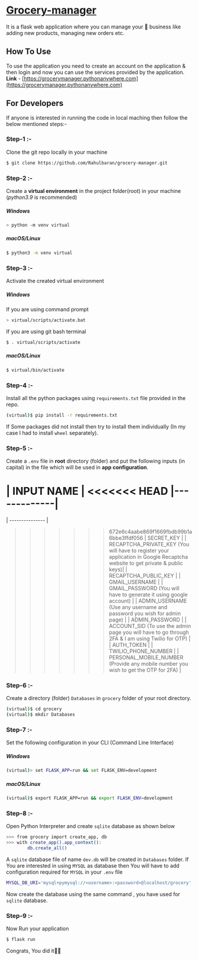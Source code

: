# [Grocery-manager](https://grocerymanager.pythonanywhere.com)

It is a flask web application where you can manage your 🏪 business like adding new products, managing new orders etc.

## How To Use

To use the application you need to create an account on the application & then login and now you can use the services provided by the application.
**Link** - [https://grocerymanager.pythonanywhere.com](https://grocerymanager.pythonanywhere.com)

## For Developers

If anyone is interested in running the code in local maching then follow the below mentioned steps:-

### Step-1 :-

Clone the git repo locally in your machine

```bash
$ git clone https://github.com/Rahulbaran/grocery-manager.git
```

### Step-2 :-

Create a **virtual environment** in the project folder(root) in your machine (_python3.9_ is recommended)

##### Windows

```bash
> python -m venv virtual
```

##### macOS/Linux

```bash
$ python3 -m venv virtual
```

### Step-3 :-

Activate the created virtual environment

##### Windows

If you are using command prompt

```bash
> virtual/scripts/activate.bat
```

If you are using git bash terminal

```bash
$ . virtual/scripts/activate
```

##### macOS/Linux

```bash
$ virtual/bin/activate
```

### Step-4 :-

Install all the python packages using `requirements.txt` file provided in the repo.

```bash
(virtual)$ pip install -r requirements.txt
```

If Some packages did not install then try to install them individually (In my case I had to install `wheel` separately).

### Step-5 :-

Create a `.env` file in **root** directory (folder) and put the following inputs (in capital) in the file which will be used in **app configuration**.

| INPUT NAME |
<<<<<<< HEAD
|-------------|
=======
| --------------- |
>>>>>>> 672e6c4aabe869f1669fbdb99b1a6bbe3ffdf056
| SECRET_KEY |
| RECAPTCHA_PRIVATE_KEY (You will have to register your application in Google Recaptcha website to get private & public keys)|
| RECAPTCHA_PUBLIC_KEY |
| GMAIL_USERNAME |
| GMAIL_PASSWORD (You will have to generate it using google account) |
| ADMIN_USERNAME (Use any username and password you wish for admin page) |
| ADMIN_PASSWORD |
| ACCOUNT_SID (To use the admin page you will have to go through 2FA & I am using Twilio for OTP) |
| AUTH_TOKEN |
| TWILIO_PHONE_NUMBER |
| PERSONAL_MOBILE_NUMBER (Provide any mobile number you wish to get the OTP for 2FA) |

### Step-6 :-

Create a directory (folder) `Databases` in `grocery` folder of your root directory.

```bash
(virtual)$ cd grocery
(virtual)$ mkdir Databases
```

### Step-7 :-

Set the following configuration in your CLI (Command Line Interface)

##### Windows

```bash
(virtual)> set FLASK_APP=run && set FLASK_ENV=development
```

##### macOS/Linux

```bash
(virtual)$ export FLASK_APP=run && export FLASK_ENV=development
```

### Step-8 :-

Open Python Interpreter and create `sqlite` database as shown below

```bash
>>> from grocery import create_app, db
>>> with create_app().app_context():
        db.create_all()
```

A `sqlite` database file of name `dev.db` will be created in `Databases` folder.
If You are interested in using `MYSQL` as database then You will have to add configuration required for `MYSQL` in your `.env` file

```bash
MYSQL_DB_URI='mysql+pymysql://<username>:<password>@localhost/grocery'
```

Now create the database using the same command , you have used for `sqlite` database.

### Step-9 :-

Now Run your application

```bash
$ flask run
```

Congrats, You did it🙂🎉
